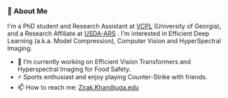 ### 👋 About Me
I'm a PhD student and Research Assistant at [VCPL](https://www.cs.uga.edu/research/lab/visual-and-parallel-computing-lab-vpcl) (University of Georgia), and a Research Affiliate at [USDA-ARS](https://www.ars.usda.gov/) . I'm interested in Efficient Deep Learning (a.k.a. Model Compression), Computer Vision and HyperSpectral Imaging.

- 🔬 I’m currently working on Efficient Vision Transformers and Hyperspectral Imaging for Food Safety.
- ⚡ Sports enthusiast and enjoy playing Counter-Strike with friends.
- 📫 How to reach me:  [Zirak.Khan@uga.edu](mailto:Zirak.Khan@uga.edu)





<!--
**zirakkk/zirakkk** is a ✨ _special_ ✨ repository because its `README.md` (this file) appears on your GitHub profile.

Here are some ideas to get you started:
- 🌍 Visit my webpage: ....
- 🔭 I’m currently working on ...
- 🌱 I’m currently learning ...
- 👯 I’m looking to collaborate on ...
- 🤔 I’m looking for help with ...
- 💬 Ask me about ...
- 📫 How to reach me: ...
- 😄 Pronouns: ...
- ⚡ Fun fact: ...
-->
